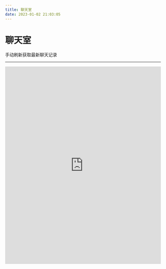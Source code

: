 ```yaml
---
title: 聊天室
date: 2023-01-02 21:03:05
---
```


# 聊天室
手动刷新获取最新聊天记录

---

<iframe src="https://gitter.im/AnsdoShip/community/~embed" scrolling="auto" width="100%" height="640px" frameborder="0"></iframe>
